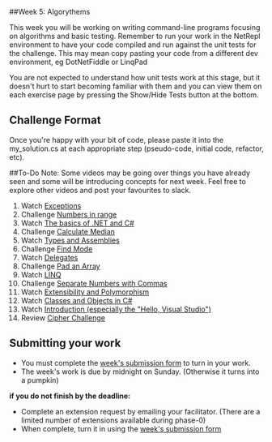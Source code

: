 ##Week 5: Algorythems

This week you will be working on writing command-line programs focusing on algorithms and basic testing. Remember to run your work in the NetRepl environment to have your code compiled and run against the unit tests for the challenge. This may mean copy pasting your code from a different dev environment, eg DotNetFiddle or LinqPad

You are not expected to understand how unit tests work at this stage, but it doesn't hurt to start becoming familiar with them and you can view them on each exercise page by pressing the Show/Hide Tests button at the bottom.

## Challenge Format
Once you're happy with your bit of code, please paste it into the my_solution.cs at each appropriate step (pseudo-code, initial code, refactor, etc).


##To-Do
Note: Some videos may be going over things you have already seen and some will be introducing concepts for next week. Feel free to explore other videos and post your favourites to slack.

1. Watch [Exceptions](http://www.pluralsight.com/courses/csharp-from-scratch)
2. Challenge [Numbers in range](exercises/15-numbers-in-range)
2. Watch [The basics of .NET and C#](http://www.pluralsight.com/courses/dotnet-csharp-tutorial)
2. Challenge [Calculate Median](exercises/14-calculate-median)
3. Watch [Types and Assemblies](http://www.pluralsight.com/courses/csharp-fundamentals-csharp5)
3. Challenge [Find Mode](exercises/17-find-mode)
4. Watch [Delegates](http://www.pluralsight.com/courses/csharp-from-scratch-part2)
4. Challenge [Pad an Array](exercises/18-pad-array)
5. Watch [LINQ](http://www.pluralsight.com/courses/csharp-from-scratch-part2)
5. Challenge [Separate Numbers with Commas](exercises/19-nums-commas-solo-challenge)
6. Watch [Extensibility and Polymorphism](http://www.pluralsight.com/courses/csharp-from-scratch-part2)
7. Watch [Classes and Objects in C#](http://www.pluralsight.com/courses/csharp-fundamentals-csharp5)
8. Watch [Introduction (especially the "Hello, Visual Studio")](http://www.pluralsight.com/courses/csharp-fundamentals-csharp5)
6. Review [Cipher Challenge](exercises/20-cipher-challenge)

## Submitting your work

- You must complete the [week's submission form](http://goo.gl/forms/2XBsRXjl4V) to turn in your work.
- The week's work is due by midnight on Sunday. (Otherwise it turns into a pumpkin)

**if you do not finish by the deadline:**

- Complete an extension request by emailing your facilitator. (There are a limited number of extensions available during phase-0)
- When complete, turn it in using the [week's submission form](http://goo.gl/forms/2XBsRXjl4V)